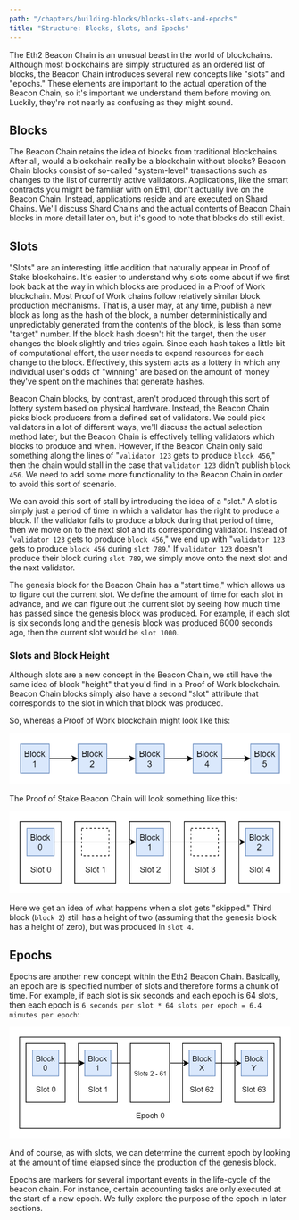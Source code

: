 ```yaml
---
path: "/chapters/building-blocks/blocks-slots-and-epochs"
title: "Structure: Blocks, Slots, and Epochs"
---
```


The Eth2 Beacon Chain is an unusual beast in the world of blockchains. Although most blockchains are simply structured as an ordered list of blocks, the Beacon Chain introduces several new concepts like "slots" and "epochs." These elements are important to the actual operation of the Beacon Chain, so it's important we understand them before moving on. Luckily, they're not nearly as confusing as they might sound.

## Blocks
The Beacon Chain retains the idea of blocks from traditional blockchains. After all, would a blockchain really be a blockchain without blocks? Beacon Chain blocks consist of so-called "system-level" transactions such as changes to the list of currently active validators. Applications, like the smart contracts you might be familiar with on Eth1, don't actually live on the Beacon Chain. Instead, applications reside and are executed on Shard Chains. We'll discuss Shard Chains and the actual contents of Beacon Chain blocks in more detail later on, but it's good to note that blocks do still exist.

## Slots
"Slots" are an interesting little addition that naturally appear in Proof of Stake blockchains. It's easier to understand why slots come about if we first look back at the way in which blocks are produced in a Proof of Work blockchain. Most Proof of Work chains follow relatively similar block production mechanisms. That is, a user may, at any time, publish a new block as long as the hash of the block, a number deterministically and unpredictably generated from the contents of the block, is less than some "target" number. If the block hash doesn't hit the target, then the user changes the block slightly and tries again. Since each hash takes a little bit of computational effort, the user needs to expend resources for each change to the block. Effectively, this system acts as a lottery in which any individual user's odds of "winning" are based on the amount of money they've spent on the machines that generate hashes.

Beacon Chain blocks, by contrast, aren't produced through this sort of lottery system based on physical hardware. Instead, the Beacon Chain picks block producers from a defined set of validators. We could pick validators in a lot of different ways, we'll discuss the actual selection method later, but the Beacon Chain is effectively telling validators which blocks to produce and when. However, if the Beacon Chain only said something along the lines of "`validator 123` gets to produce `block 456`," then the chain would stall in the case that `validator 123` didn't publish `block 456`. We need to add some more functionality to the Beacon Chain in order to avoid this sort of scenario.

We can avoid this sort of stall by introducing the idea of a "slot." A slot is simply just a period of time in which a validator has the right to produce a block. If the validator fails to produce a block during that period of time, then we move on to the next slot and its corresponding validator. Instead of "`validator 123` gets to produce `block 456`," we end up with "`validator 123` gets to produce `block 456` during `slot 789`." If `validator 123` doesn't produce their block during `slot 789`, we simply move onto the next slot and the next validator.

The genesis block for the Beacon Chain has a "start time," which allows us to figure out the current slot. We define the amount of time for each slot in advance, and we can figure out the current slot by seeing how much time has passed since the genesis block was produced. For example, if each slot is six seconds long and the genesis block was produced 6000 seconds ago, then the current slot would be `slot 1000`.

### Slots and Block Height
Although slots are a new concept in the Beacon Chain, we still have the same idea of block "height" that you'd find in a Proof of Work blockchain. Beacon Chain blocks simply also have a second "slot" attribute that corresponds to the slot in which that block was produced. 

So, whereas a Proof of Work blockchain might look like this:

![Proof of Work Block Height](./images/pow-height.png)

The Proof of Stake Beacon Chain will look something like this:

![Proof of Stake Slots and Block Height](./images/pos-height.png)

Here we get an idea of what happens when a slot gets "skipped." Third block (`block 2`) still has a height of two (assuming that the genesis block has a height of zero), but was produced in `slot 4`.

## Epochs
Epochs are another new concept within the Eth2 Beacon Chain. Basically, an epoch are is specified number of slots and therefore forms a chunk of time. For example, if each slot is six seconds and each epoch is 64 slots, then each epoch is `6 seconds per slot * 64 slots per epoch = 6.4 minutes per epoch`:

![Proof of Stake Epochs](./images/pos-epochs.png)

And of course, as with slots, we can determine the current epoch by looking at the amount of time elapsed since the production of the genesis block.

Epochs are markers for several important events in the life-cycle of the beacon chain. For instance, certain accounting tasks are only executed at the start of a new epoch. We fully explore the purpose of the epoch in later sections.
